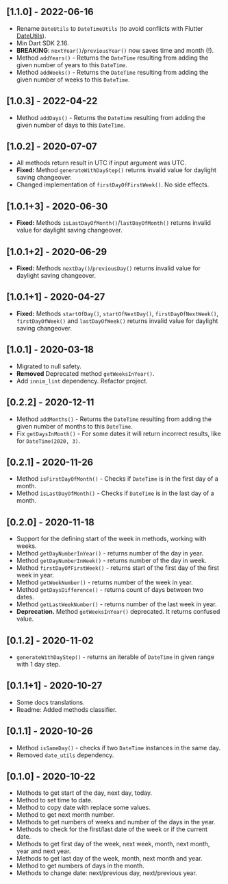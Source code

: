 ## [1.1.0] - 2022-06-16

* Rename `DateUtils` to `DateTimeUtils` (to avoid conflicts with Flutter [DateUtils](https://api.flutter.dev/flutter/material/DateUtils-class.html)).
* Min Dart SDK 2.16.
* **BREAKING**: `nextYear()`/`previousYear()` now saves time and month (!).
* Method `addYears()` - Returns the `DateTime` resulting from adding the given number of years to this `DateTime`.
* Method `addWeeks()` - Returns the `DateTime` resulting from adding the given number of weeks to this `DateTime`.

## [1.0.3] - 2022-04-22

* Method `addDays()` - Returns the `DateTime` resulting from adding the given number of days to this `DateTime`.

## [1.0.2] - 2020-07-07

* All methods return result in UTC if input argument was UTC.
* **Fixed:** Method `generateWithDayStep()` returns invalid value for daylight saving changeover.
* Changed implementation of `firstDayOfFirstWeek()`. No side effects.

## [1.0.1+3] - 2020-06-30

* **Fixed:** Methods `isLastDayOfMonth()`/`lastDayOfMonth()` returns invalid value for daylight saving changeover.

## [1.0.1+2] - 2020-06-29

* **Fixed:** Methods `nextDay()`/`previousDay()` returns invalid value for daylight saving changeover.

## [1.0.1+1] - 2020-04-27

* **Fixed:** Methods `startOfDay()`, `startOfNextDay()`, `firstDayOfNextWeek()`, `firstDayOfWeek()` and `lastDayOfWeek()` returns invalid value for daylight saving changeover.

## [1.0.1] - 2020-03-18

* Migrated to null safety.
* **Removed** Deprecated method `getWeeksInYear()`.
* Add `innim_lint` dependency. Refactor project.

## [0.2.2] - 2020-12-11

* Method `addMonths()` - Returns the `DateTime` resulting from adding the given number of months to this `DateTime`.
* Fix `getDaysInMonth()` - For some dates it will return incorrect results, like for `DateTime(2020, 3)`.

## [0.2.1] - 2020-11-26

* Method `isFirstDayOfMonth()` - Checks if `DateTime` is in the first day of a month.
* Method `isLastDayOfMonth()` - Checks if `DateTime` is in the last day of a month.

## [0.2.0] - 2020-11-18

* Support for the defining start of the week in methods, working with weeks.
* Method `getDayNumberInYear()` - returns number of the day in year.
* Method `getDayNumberInWeek()` - returns number of the day in week.
* Method `firstDayOfFirstWeek()` - returns start of the first day of the first week in year.
* Method `getWeekNumber()` - returns number of the week in year.
* Method `getDaysDifference()` - returns count of days between two dates.
* Method `getLastWeekNumber()` - returns number of the last week in year.
* **Deprecation.** Method `getWeeksInYear()` deprecated. It returns confused value.

## [0.1.2] - 2020-11-02

* `generateWithDayStep()` - returns an iterable of `DateTime` in given range with 1 day step.

## [0.1.1+1] - 2020-10-27

* Some docs translations.
* Readme: Added methods classifier.

## [0.1.1] - 2020-10-26

* Method `isSameDay()` - checks if two `DateTime` instances in the same day.
* Removed `date_utils` dependency.

## [0.1.0] - 2020-10-22

* Methods to get start of the day, next day, today.
* Method to set time to date.
* Method to copy date with replace some values.
* Method to get next month number.
* Methods to get numbers of weeks and number of the days in the year.
* Methods to check for the first/last date of the week or if the current date.
* Methods to get first day of the week, next week, month, next month, year and next year.
* Methods to get last day of the week, month, next month and year.
* Method to get numbers of days in the month. 
* Methods to change date: next/previous day, next/previous year.
